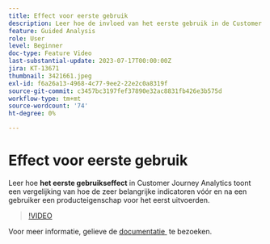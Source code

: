 ```yaml
---
title: Effect voor eerste gebruik
description: Leer hoe de invloed van het eerste gebruik in de Customer Journey Analytics een vergelijking toont van hoe de belangrijkste indicatoren die vóór en na een gebruiker een producteigenschap voor het eerst hebben uitgevoerd.
feature: Guided Analysis
role: User
level: Beginner
doc-type: Feature Video
last-substantial-update: 2023-07-17T00:00:00Z
jira: KT-13671
thumbnail: 3421661.jpeg
exl-id: f6a26a13-4968-4c77-9ee2-22e2c0a8319f
source-git-commit: c3457bc3197fef37890e32ac8831fb426e3b575d
workflow-type: tm+mt
source-wordcount: '74'
ht-degree: 0%

---
```


# Effect voor eerste gebruik

Leer hoe **het eerste gebruikseffect** in Customer Journey Analytics toont een vergelijking van hoe de zeer belangrijke indicatoren vóór en na een gebruiker een producteigenschap voor het eerst uitvoerden.

>[!VIDEO](https://video.tv.adobe.com/v/3432448/?learn=on&captions=dut)

Voor meer informatie, gelieve de [&#x200B; documentatie &#x200B;](https://experienceleague.adobe.com/docs/analytics-platform/using/guided-analysis/impact/first-use.html?lang=nl-NL) te bezoeken.
